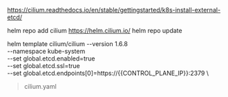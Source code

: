 https://cilium.readthedocs.io/en/stable/gettingstarted/k8s-install-external-etcd/


helm repo add cilium https://helm.cilium.io/
helm repo update

helm template cilium/cilium  --version 1.6.8 \
  --namespace kube-system \
  --set global.etcd.enabled=true \
  --set global.etcd.ssl=true \
  --set global.etcd.endpoints[0]=https://{{CONTROL_PLANE_IP}}:2379 \
  > cilium.yaml